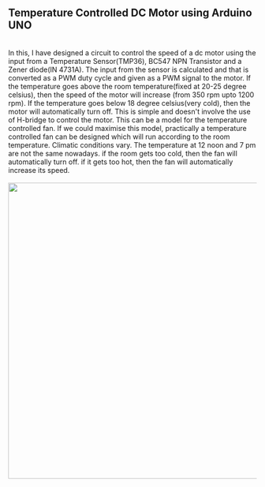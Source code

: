 ## Temperature Controlled DC Motor using Arduino UNO
</br>
In this, I have designed a circuit to control the speed of a dc motor using the input from a Temperature Sensor(TMP36), BC547 NPN Transistor and a Zener diode(IN 4731A). The input from the sensor is calculated and that is converted as a PWM duty cycle and given as a PWM signal to the motor. If the temperature goes above the room temperature(fixed at 20-25 degree celsius), then the speed of the motor will increase (from 350 rpm upto 1200 rpm).  If the temperature goes below 18 degree celsius(very cold), then the motor will automatically turn off. This is simple and doesn't involve the use of H-bridge to control the motor. This can be a model for the temperature controlled fan. If we could maximise this model, practically a temperature controlled fan can be designed which will run according to the room temperature. Climatic conditions vary. The temperature at 12 noon and 7 pm are not the same nowadays. if the room gets too cold, then the fan will automatically turn off. if it gets too hot, then the fan will automatically increase its speed.
</br>
</br>
<img src="https://raw.githubusercontent.com/ma-sujithkumar/Temperature-controlled-dc-motor-using-arduino-tmp36/master/Circuitry.png" width=6000 height=600>
